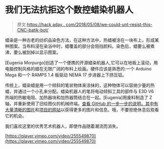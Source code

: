 # 我们无法抗拒这个数控蜡染机器人

> 原文:[https://hack aday . com/2018/05/08/we-could-unt-resist-this-CNC-batik-bot/](https://hackaday.com/2018/05/08/we-couldnt-resist-this-cnc-batik-bot/)

蜡染是一种古老的纺织品染色方法，在这种方法中，热蜡被涂在一块布上，形成某种图案。当布料浸在染浴中时，蜡覆盖的部分会阻挡颜料。染色后，蜡要么被煮沸，要么被刮掉以显示图案。

[Eugenia Morpurgo]创造了一个便携的开源蜡染机器人,它可以在地板上滚动，用电脑控制风格的蜡在无限广阔的布料上绘画。硬件应该是熟悉的:一个 Arduino Mega 和一个 RAMPS 1.4 板驱动 NEMA 17 步进器上下挤压铝。

传统上，蜡染蜡是用一个倾斜的笔状物体来涂抹的，这种物体可以容纳少量的热蜡，并通过一个小孔来分配。蜡染机器人的笔将电动倾斜工具的部件与 E3D V6 热端的热敏电阻、加热器块和加热器筒结合在一起。[Eugenia]用废料制造了 Z 轴，并重新使用了旧绘图仪的机械终端。[查看 GitHub 的一步一步的说明，其中有大量清晰的图片](https://github.com/eumorpurgo/TextileDrawingMachine)和[项目的网站](http://digitalwaxprint.com/)以获得更多的图片和信息。哦，不要拒绝休息后观看它的机会。

我们喜欢这里的优秀艺术机器人，即使作品随着潮流而消失。

[https://player.vimeo.com/video/255549870](https://player.vimeo.com/video/255549870)